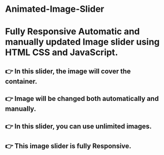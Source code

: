 # Animated-Image-Slider
# Fully Responsive Automatic and manually updated Image slider using HTML CSS and JavaScript.

## 👉 In this slider, the image will cover the container. 
## 👉 Image will be changed both automatically and manually.
## 👉 In this slider, you can use unlimited images. 
## 👉 This image slider is fully Responsive. 



